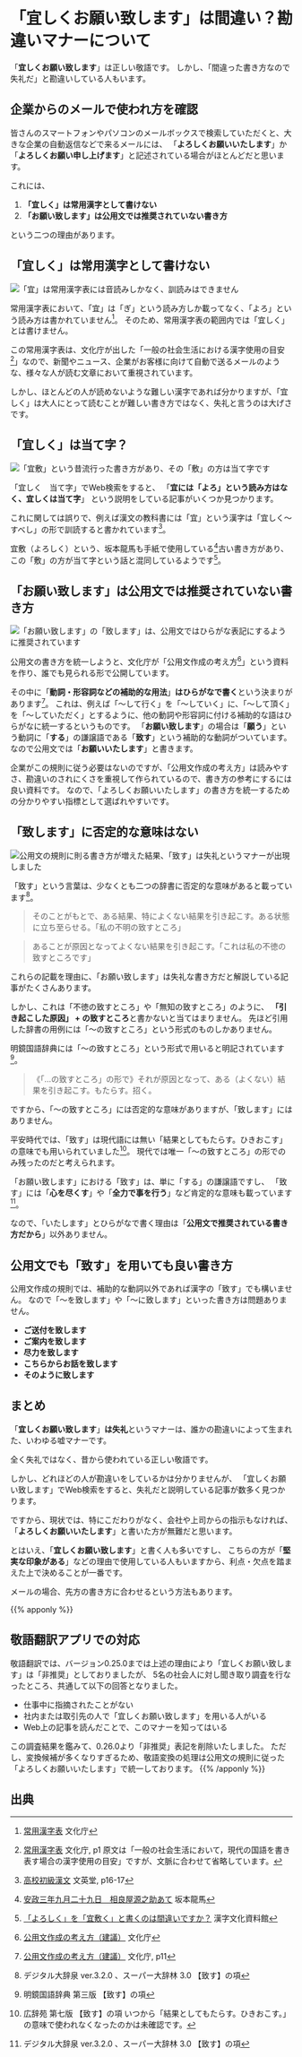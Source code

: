 # 「宜しくお願い致します」は間違い？勘違いマナーについて
「**宜しくお願い致します**」は正しい敬語です。
しかし、「間違った書き方なので失礼だ」と勘違いしている人もいます。

## 企業からのメールで使われ方を確認
皆さんのスマートフォンやパソコンのメールボックスで検索していただくと、大きな企業の自動返信などで来るメールには、
「**よろしくお願いいたします**」か「**よろしくお願い申し上げます**」と記述されている場合がほとんどだと思います。

これには、
1. **「宜しく」は常用漢字として書けない**
2. **「お願い致します」は公用文では推奨されていない書き方**

という二つの理由があります。

## 「宜しく」は常用漢字として書けない
![「宜」は常用漢字表には音読みしかなく、訓読みはできません](/img/hxfhjg5e46.webp)

常用漢字表において、「宜」は「ぎ」という読み方しか載ってなく、「よろ」という読み方は書かれていません[^1]。
そのため、常用漢字表の範囲内では「宜しく」とは書けません。

この常用漢字表は、文化庁が出した「一般の社会生活における漢字使用の目安[^2]」なので、新聞やニュース、企業がお客様に向けて自動で送るメールのような、様々な人が読む文章において重視されています。

しかし、ほとんどの人が読めないような難しい漢字であれば分かりますが、「宜しく」は大人にとって読むことが難しい書き方ではなく、失礼と言うのは大げさです。

## 「宜しく」は当て字？
![「宜敷」という昔流行った書き方があり、その「敷」の方は当て字です](/img/434agkd2rf.webp)

「宜しく　当て字」でWeb検索をすると、
「**宜には「よろ」という読み方はなく、宜しくは当て字**」
という説明をしている記事がいくつか見つかります。

これに関しては誤りで、例えば漢文の教科書には「宜」という漢字は「宜しく〜すべし」の形で訓読すると書かれています[^3]。

宜敷（よろしく）という、坂本龍馬も手紙で使用している[^4]古い書き方があり、この「敷」の方が当て字という話と混同しているようです[^5]。

## 「お願い致します」は公用文では推奨されていない書き方
![「お願い致します」の「致します」は、公用文ではひらがな表記にするように推奨されています](/img/4819483.webp)

公用文の書き方を統一しようと、文化庁が「公用文作成の考え方[^6]」という資料を作り、誰でも見られる形で公開しています。

その中に「**動詞・形容詞などの補助的な用法**」**はひらがなで書く**という決まりがあります[^7]。
これは、例えば「〜して行く」を「〜していく」に、「〜して頂く」を「〜していただく」とするように、他の動詞や形容詞に付ける補助的な語はひらがなに統一するというものです。
「**お願い致します**」の場合は「**願う**」という動詞に「**する**」の謙譲語である「**致す**」という補助的な動詞がついています。
なので公用文では「**お願いいたします**」と書きます。

企業がこの規則に従う必要はないのですが、「公用文作成の考え方」は読みやすさ、勘違いのされにくさを重視して作られているので、書き方の参考にするには良い資料です。
なので、「よろしくお願いいたします」の書き方を統一するための分かりやすい指標として選ばれやすいです。

## 「致します」に否定的な意味はない
![公用文の規則に則る書き方が増えた結果、「致す」は失礼というマナーが出現しました](/img/scu3ew97ua.webp)

「致す」という言葉は、少なくとも二つの辞書に否定的な意味があると載っています[^8]。
> そのことがもとで、ある結果、特によくない結果を引き起こす。ある状態に立ち至らせる。「私の不明の致すところ」

> あることが原因となってよくない結果を引き起こす。「これは私の不徳の致すところです」 

これらの記載を理由に、「お願い致します」は失礼な書き方だと解説している記事がたくさんあります。

しかし、これは「不徳の致すところ」や「無知の致すところ」のように、
**「引き起こした原因」 + の致すところ**と書かないと当てはまりません。
先ほど引用した辞書の用例には「〜の致すところ」という形式のものしかありません。

明鏡国語辞典には「〜の致すところ」という形式で用いると明記されています[^9]。

> 《「…の致すところ」の形で》それが原因となって、ある（よくない）結果を引き起こす。もたらす。招く。

ですから、「〜の致すところ」には否定的な意味がありますが、「致します」にはありません。

平安時代では、「致す」は現代語には無い「結果としてもたらす。ひきおこす」の意味でも用いられていました[^10]。
現代では唯一「〜の致すところ」の形でのみ残ったのだと考えられます。

「お願い致します」における「致す」は、単に「する」の謙譲語ですし、
「致す」には「**心を尽くす**」や「**全力で事を行う**」など肯定的な意味も載っています[^8]。

なので、「いたします」とひらがなで書く理由は「**公用文で推奨されている書き方だから**」以外ありません。

## 公用文でも「致す」を用いても良い書き方
公用文作成の規則では、補助的な動詞以外であれば漢字の「致す」でも構いません。
なので「〜を致します」や「〜に致します」といった書き方は問題ありません。

* **ご送付を致します**
* **ご案内を致します**
* **尽力を致します**
* **こちらからお話を致します**
* **そのように致します**

## まとめ
「**宜しくお願い致します**」**は失礼**というマナーは、誰かの勘違いによって生まれた、いわゆる嘘マナーです。

全く失礼ではなく、昔から使われている正しい敬語です。

しかし、どれほどの人が勘違いをしているかは分かりませんが、
「宜しくお願い致します」でWeb検索をすると、失礼だと説明している記事が数多く見つかります。

ですから、現状では、特にこだわりがなく、会社や上司からの指示もなければ、
「**よろしくお願いいたします**」と書いた方が無難だと思います。

とはいえ、「**宜しくお願い致します**」と書く人も多いですし、
こちらの方が「**堅実な印象がある**」などの理由で使用している人もいますから、利点・欠点を踏まえた上で決めることが一番です。

メールの場合、先方の書き方に合わせるという方法もあります。

 
{{% apponly %}}
 ## 敬語翻訳アプリでの対応

敬語翻訳では、バージョン0.25.0までは上述の理由により「宜しくお願い致します」は「非推奨」としておりましたが、
5名の社会人に対し聞き取り調査を行なったところ、共通して以下の回答となりました。

* 仕事中に指摘されたことがない
* 社内または取引先の人で「宜しくお願い致します」を用いる人がいる
* Web上の記事を読んだことで、このマナーを知ってはいる

この調査結果を鑑みて、0.26.0より「非推奨」表記を削除いたしました。
ただし、変換候補が多くなりすぎるため、敬語変換の処理は公用文の規則に従った「よろしくお願いいたします」で統一しております。
{{% /apponly %}}

## 出典
[^1]: [常用漢字表](https://www.bunka.go.jp/kokugo_nihongo/sisaku/joho/joho/kijun/naikaku/pdf/joyokanjihyo_20101130.pdf) 文化庁
[^2]: [常用漢字表](https://www.bunka.go.jp/kokugo_nihongo/sisaku/joho/joho/kijun/naikaku/pdf/joyokanjihyo_20101130.pdf) 文化庁, p1
原文は「一般の社会生活において，現代の国語を書き表す場合の漢字使用の目安」ですが、文脈に合わせて省略しています。
[^3]: [高校初級漢文](https://www.amazon.co.jp/dp/4578012476) 文英堂, p16-17
[^4]: [安政三年九月二十九日　相良屋源之助あて](https://www.aozora.gr.jp/cards/000908/card51382.html) 坂本龍馬
[^5]: [「よろしく」を「宜敷く」と書くのは間違いですか？](https://kanjibunka.com/kanji-faq/old-faq/q0328/) 漢字文化資料館
[^6]: [公用文作成の考え方（建議）](https://www.bunka.go.jp/seisaku/bunkashingikai/kokugo/hokoku/pdf/93651301_01.pdf) 文化庁
[^7]: [公用文作成の考え方（建議）](https://www.bunka.go.jp/seisaku/bunkashingikai/kokugo/hokoku/pdf/93651301_01.pdf) 文化庁, p11
[^8]: デジタル大辞泉 ver.3.2.0 、スーパー大辞林 3.0 【致す】の項
[^9]: 明鏡国語辞典 第三版 【致す】の項
[^10]: 広辞苑 第七版 【致す】の項
いつから「結果としてもたらす。ひきおこす。」の意味で使われなくなったのかは未確認です。
